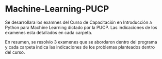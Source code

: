 # Machine-Learning-PUCP

Se desarrollara los examnes del Curso de Capacitación en Introducción a Python para Machine Learning dictado por la PUCP. 
Las indicaciones de los examenes esta detallados en cada carpeta. 

En resumen, se resolvio 3 examenes que se abordaron dentro del programa y cada carpeta indica las indicaciones de los problemas planteados dentro del curso.
